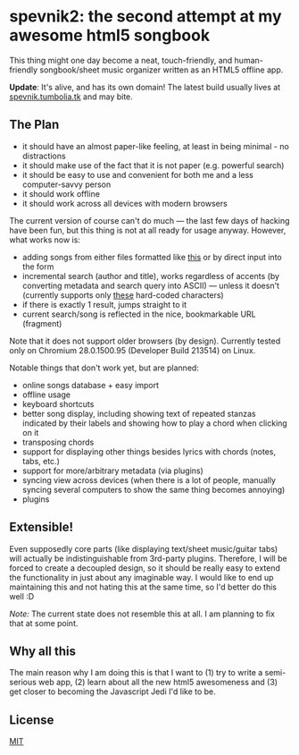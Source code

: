 spevnik2: the second attempt at my awesome html5 songbook
=========================================================

This thing might one day become a neat, touch-friendly, and human-friendly songbook/sheet music organizer written as an HTML5 offline app.

**Update**: It's alive, and has its own domain! The latest build usually lives at [spevnik.tumbolia.tk](http://spevnik.tumbolia.tk) and may bite.

The Plan
--------

- it should have an almost paper-like feeling, at least in being minimal - no distractions
- it should make use of the fact that it is not paper (e.g. powerful search)
- it should be easy to use and convenient for both me and a less computer-savvy person
- it should work offline
- it should work across all devices with modern browsers

The current version of course can't do much — the last few days of hacking have been fun, but this thing is not at all ready for usage anyway. However, what works now is:

- adding songs from either files formatted like [this](http://anotherkamila.github.io/projects/spevnik/format_sample-batalion.txt) or by direct input into the form
- incremental search (author and title), works regardless of accents (by converting metadata and search query into ASCII) — unless it doesn't (currently supports only [these](https://github.com/AnotherKamila/spevnik2/blob/master/helpers/u2u.coffee#L6) hard-coded characters)
- if there is exactly 1 result, jumps straight to it
- current search/song is reflected in the nice, bookmarkable URL (fragment)

Note that it does not support older browsers (by design). Currently tested only on Chromium 28.0.1500.95 (Developer Build 213514) on Linux.

Notable things that don't work yet, but are planned:

- online songs database + easy import
- offline usage
- keyboard shortcuts
- better song display, including showing text of repeated stanzas indicated by their labels and showing how to play a chord when clicking on it
- transposing chords
- support for displaying other things besides lyrics with chords (notes, tabs, etc.)
- support for more/arbitrary metadata (via plugins)
- syncing view across devices (when there is a lot of people, manually syncing several computers to show the same thing becomes annoying)
- plugins

Extensible!
-----------

Even supposedly core parts (like displaying text/sheet music/guitar tabs) will actually be indistinguishable from 3rd-party plugins. Therefore, I will be forced to create a decoupled design, so it should be really easy to extend the functionality in just about any imaginable way. I would like to end up maintaining this and not hating this at the same time, so I'd better do this well :D

*Note:* The current state does not resemble this at all. I am planning to fix that at some point.

Why all this
------------

The main reason why I am doing this is that I want to (1) try to write a semi-serious web app, (2) learn about all the new html5 awesomeness and (3) get closer to becoming the Javascript Jedi I'd like to be.

License
-------

[MIT](http://opensource.org/licenses/MIT)
